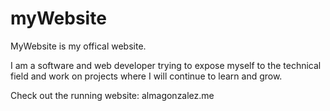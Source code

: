 # myWebsite

MyWebsite is my offical website. 

I am a software and web developer trying to expose myself to the technical field and work on projects where I will continue to learn and grow.

Check out the running website: almagonzalez.me 
